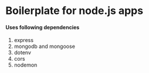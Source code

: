 # Boilerplate for node.js apps

#### Uses following dependencies

1. express
2. mongodb and mongoose
3. dotenv
4. cors
5. nodemon